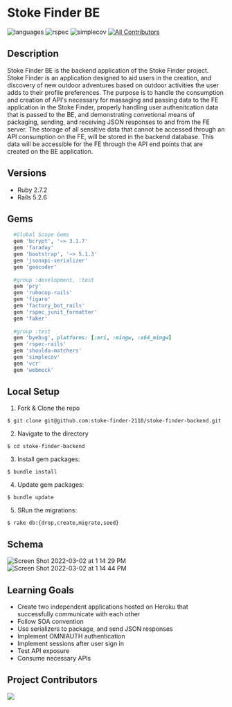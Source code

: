 # Stoke Finder BE

![languages](https://img.shields.io/github/languages/top/stoke-finder-2110/stoke-finder-backend?color=red)
![rspec](https://img.shields.io/gem/v/rspec?color=blue&label=rspec)
![simplecov](https://img.shields.io/gem/v/simplecov?color=blue&label=simplecov)
[![All Contributors](https://img.shields.io/badge/contributors-5-orange.svg?style=flat)](#contributors-)


## Description 

Stoke Finder BE is the backend application of the Stoke Finder project. Stoke Finder is an application designed to aid users in the creation, and discovery of new outdoor adventures based on outdoor activities the user adds to their profile preferences. The purpose is to handle the consumption and creation of API's necessary for massaging and passing data to the FE application in the Stoke Finder, properly handling user authenitcation data that is passed to the BE, and demonstrating convetional means of packaging, sending, and receiving JSON responses to and from the FE server. The storage of all sensitive data that cannot be accessed through an API consumption on the FE, will be stored in the backend database. This data will be accessible for the FE through the API end points that are created on the BE application. 

## Versions
- Ruby 2.7.2
- Rails 5.2.6

## Gems
```ruby 
  #Global Scope Gems 
  gem 'bcrypt', '~> 3.1.7'
  gem 'faraday'
  gem 'bootstrap', '~> 5.1.3'
  gem 'jsonapi-serializer'
  gem 'geocoder'
  
  #group :development, :test
  gem 'pry'
  gem 'rubocop-rails'
  gem 'figaro'
  gem 'factory_bot_rails'
  gem 'rspec_junit_formatter'
  gem 'faker'
  
  #group :test
  gem 'byebug', platforms: [:mri, :mingw, :x64_mingw]
  gem 'rspec-rails'
  gem 'shoulda-matchers'
  gem 'simplecov'
  gem 'vcr'
  gem 'webmock'
```

## Local Setup 

1. Fork & Clone the repo 
```shell
$ git clone git@github.com:stoke-finder-2110/stoke-finder-backend.git
```
2. Navigate to the directory 
```shell 
$ cd stoke-finder-backend 
```
3. Install gem packages:
```shell
$ bundle install
```
4. Update gem packages: 
```shell
$ bundle update
```
5. SRun the migrations: 
```shell
$ rake db:{drop,create,migrate,seed}
```
## Schema 
![Screen Shot 2022-03-02 at 1 14 29 PM](https://user-images.githubusercontent.com/81737385/156442238-b25ff194-fa60-496a-8e88-37c5e7d2c61e.png)
![Screen Shot 2022-03-02 at 1 14 44 PM](https://user-images.githubusercontent.com/81737385/156442272-ac0b86f8-6026-41ae-b468-f67716bd5bfe.png)

## Learning Goals 
- Create two independent applications hosted on Heroku that successfully communicate with each other
- Follow SOA convention
- Use serializers to package, and send JSON responses
- Implement OMNIAUTH authentication
- Implement sessions after user sign in
- Test API exposure
- Consume necessary APIs

## Project Contributors 

<a href="https://github.com/stoke-finder-2110/stoke-finder-frontend/graphs/contributors">
  <img src="https://contrib.rocks/image?repo=stoke-finder-2110/stoke-finder-frontend" />
</a>


